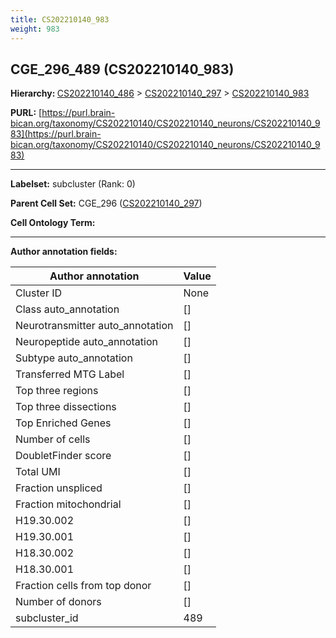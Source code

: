 ```yaml
---
title: CS202210140_983
weight: 983
---
```

## CGE_296_489 (CS202210140_983)
<b>Hierarchy: </b>
[CS202210140_486](../CS202210140_486) >
[CS202210140_297](../CS202210140_297) >
[CS202210140_983](../CS202210140_983)

**PURL:** [https://purl.brain-bican.org/taxonomy/CS202210140/CS202210140_neurons/CS202210140_983](https://purl.brain-bican.org/taxonomy/CS202210140/CS202210140_neurons/CS202210140_983)

---


**Labelset:** subcluster (Rank: 0)

**Parent Cell Set:** CGE_296 ([CS202210140_297](../CS202210140_297))



**Cell Ontology Term:** 

[MARKER GENES.]: #


---

[TRANSFERRED ANNOTATIONS.]: #


[AUTHOR ANNOTATION FIELDS.]: #


**Author annotation fields:**

| Author annotation | Value |
|-------------------|-------|
|Cluster ID|None|
|Class auto_annotation|[]|
|Neurotransmitter auto_annotation|[]|
|Neuropeptide auto_annotation|[]|
|Subtype auto_annotation|[]|
|Transferred MTG Label|[]|
|Top three regions|[]|
|Top three dissections|[]|
|Top Enriched Genes|[]|
|Number of cells|[]|
|DoubletFinder score|[]|
|Total UMI|[]|
|Fraction unspliced|[]|
|Fraction mitochondrial|[]|
|H19.30.002|[]|
|H19.30.001|[]|
|H18.30.002|[]|
|H18.30.001|[]|
|Fraction cells from top donor|[]|
|Number of donors|[]|
|subcluster_id|489|
